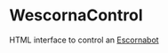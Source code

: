 
# WescornaControl

HTML interface to control an [Escornabot][ESC01]

[ESC01]: http://escornabot.com

